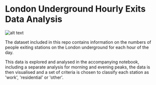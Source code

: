 # London Underground Hourly Exits Data Analysis

![alt text](https://ychef.files.bbci.co.uk/976x549/p02xlfyy.jpg)

The dataset included in this repo contains information on the numbers of people exiting stations on the London underground for each hour of the day.

This data is explored and analysed in the accompanying notebook, including a separate analysis for morning and evening peaks, the data is then visualised and a set of criteria is chosen to classify each station as 'work', 'residential' or 'other'.
